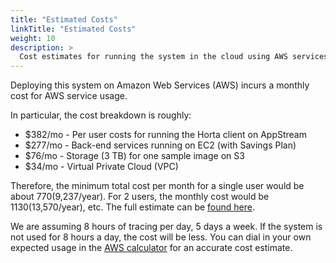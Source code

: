 ```yaml
---
title: "Estimated Costs"
linkTitle: "Estimated Costs"
weight: 10
description: >
  Cost estimates for running the system in the cloud using AWS services
---
```


Deploying this system on Amazon Web Services (AWS) incurs a monthly cost for AWS service usage.

In particular, the cost breakdown is roughly:

* $382/mo - Per user costs for running the Horta client on AppStream
* $277/mo - Back-end services running on EC2 (with Savings Plan)
* $76/mo - Storage (3 TB) for one sample image on S3
* $34/mo - Virtual Private Cloud (VPC)

Therefore, the minimum total cost per month for a single user would be about $770 ($9,237/year). For 2 users, the monthly cost would be $1130 ($13,570/year), etc.  The full estimate can be [found here](https://calculator.aws/#/estimate?id=ecbba8c6713281bc419c70de414d8a1db19dd345).

We are assuming 8 hours of tracing per day, 5 days a week. If the system is not used for 8 hours a day, the cost will be less. You can dial in your own expected usage in the [AWS calculator](https://calculator.aws/#/estimate?id=ecbba8c6713281bc419c70de414d8a1db19dd345) for an accurate cost estimate.
